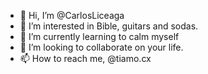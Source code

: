 - 👋 Hi, I’m @CarlosLiceaga
- 👀 I’m interested in Bible, guitars and sodas.
- 🌱 I’m currently learning to calm myself
- 💞️ I’m looking to collaborate on your life.
- 📫 How to reach me, @tiamo.cx

<!---
CarlosLiceaga/CarlosLiceaga is a ✨ special ✨ repository because its `README.md` (this file) appears on your GitHub profile.
You can click the Preview link to take a look at your changes.
--->
